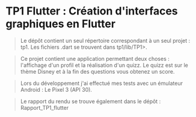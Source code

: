 # TP1 Flutter : Création d'interfaces graphiques en Flutter

>Le dépôt contient un seul répertoire correspondant à un seul projet : tp1. Les fichiers .dart se trouvent dans tp1/lib/TP1>.

>Ce projet contient une application permettant deux choses : l'affichage d'un profil et la réalisation d'un quizz. Le quizz est sur le thème Disney et à la fin des questions vous obtenez un score.

>Lors du développement j'ai effectué mes tests avec un émulateur Android : Le Pixel 3 (API 30).

>Le rapport du rendu se trouve également dans le dépôt : Rapport_TP1_flutter
